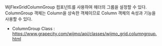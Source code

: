 WjFlexGridColumnGroup 컴포넌트를 사용하여 헤더의 그룹을 설정할 수 있다. ColumnGroup 객체는 Column을 상속한 객체이므로 Column 객체의 속성과 기능을 사용할 수 있다.
- ColumnGroup Class : https://www.grapecity.com/wijmo/api/classes/wijmo_grid.columngroup.html

